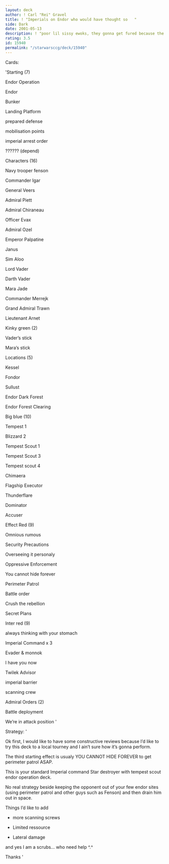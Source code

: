 ```yaml
---
layout: deck
author: ! Carl "Rei" Gravel
title: ! "Imperials on Endor who would have thought so   "
side: Dark
date: 2001-05-13
description: ! "poor lil sissy ewoks, they gonna get fured because the General need some skin jackets for the winter."
rating: 3.5
id: 15940
permalink: "/starwarsccg/deck/15940"
---
```

Cards: 

'Starting (7)

 Endor Operation

 Endor

 Bunker

 Landing Platform

 prepared defense

 mobilisation points

 imperial arrest order

 ?????? (depend)


Characters (16)

 Navy trooper fenson

 Commander Igar

 General Veers

 Admiral Piett

 Admiral Chiraneau

 Officer Evax

 Admiral Ozel

 Emperor Palpatine

 Janus

 Sim Aloo

 Lord Vader

 Darth Vader

 Mara Jade

 Commander Merrejk

 Grand Admiral Trawn

 Lieutenant Arnet


Kinky green (2)

 Vader’s stick

 Mara’s stick


Locations (5)

 Kessel

 Fondor

 Sullust

 Endor Dark Forest

 Endor Forest Clearing


Big blue (10)

 Tempest 1

 Blizzard 2

 Tempest Scout 1

 Tempest Scout 3

 Tempest scout 4

 Chimaera

 Flagship Executor

 Thunderflare

 Dominator

 Accuser


Effect Red (9)

 Omnious rumous

 Security Precautions

 Overseeing it personaly

 Oppressive Enforcement

 You cannot hide forever

 Perimeter Patrol

 Battle order

 Crush the rebellion

 Secret Plans


Inter red (9)

 always thinking with your stomach

 Imperial Command x 3

 Evader & monnok

 I have you now

 Twilek Advisor

 imperial barrier

 scanning crew


Admiral Orders (2)

 Battle deployment

 We’re in attack position '

Strategy: '

Ok first, I would like to have some constructive reviews because I’d like to try this deck to a local tourney and I ain’t sure how it’s gonna perform.


The third starting effect is usualy YOU CANNOT HIDE FOREVER to get perimeter patrol ASAP.


This is your standard Imperial command Star destroyer with tempest scout endor operation deck.


No real strategy beside keeping the opponent out of your few endor sites (using perimeter patrol and other guys such as Fenson) and then drain him out in space.


Things I’d like to add 


- more scanning screws

- Limited ressource

- Lateral damage


and yes I am a scrubs... who need help ^.^


Thanks '
